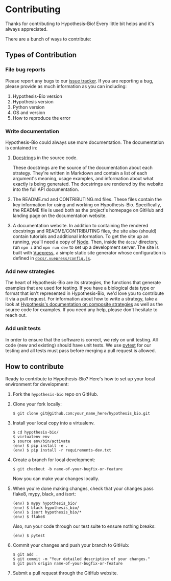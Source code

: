 # Contributing

Thanks for contributing to Hypothesis-Bio!
Every little bit helps and it's always appreciated.

There are a bunch of ways to contribute:

## Types of Contribution

### File bug reports

Please report any bugs to our [issue tracker](https://github.com/Lab41/hypothesis-bio/issues).
If you are reporting a bug, please provide as much information as you can including:

1. Hypothesis-Bio version
2. Hypothesis version
3. Python version
4. OS and version
5. How to reproduce the error

### Write documentation

Hypothesis-Bio could always use more documentation.
The documentation is contained in:

1. [Docstrings](https://www.python.org/dev/peps/pep-0257/) in the source code.

   These docstrings are the source of the documentation about each strategy.
   They're written in Markdown and contain a list of each argument's meaning, usage examples, and information about what exactly is being generated.
   The docstrings are rendered by the website into the full API documentation.

2. The README.md and CONTRIBUTING.md files.
   These files contain the key information for using and working on Hypothesis-Bio.
   Specifically, the README file is used both as the project's homepage on GitHub and landing page on the documentation website.

3. A documentation website.
   In addition to containing the rendered docstrings and README/CONTRIBUTING files, the site also (should) contain tutorials and additional information.
   To get the site up an running, you'll need a copy of [Node](https://nodejs.org/en/).
   Then, inside the `docs/` directory, run `npm i` and `npm run dev` to set up a development server.
   The site is built with [Vuepress](https://vuepress.vuejs.org), a simple static site generator whose configuration is defined in [`docs/.vuepress/config.js`](https://github.com/Lab41/hypothesis-bio/blob/master/docs/.vuepress/config.js).

### Add new strategies

The heart of Hypothesis-Bio are its strategies, the functions that generate examples that are used for testing.
If you have a biological data type or format that isn't represented in Hypothesis-Bio, we'd love you to contribute it via a pull request.
For information about how to write a strategy, take a look at [Hypothesis's documentation on composite strategies](https://hypothesis.readthedocs.io/en/latest/data.html#composite-strategies) as well as the source code for examples.
If you need any help, please don't hesitate to reach out.

### Add unit tests

In order to ensure that the software is correct, we rely on unit testing.
All code (new and existing) should have unit tests.
We use [pytest](https://pytest.org/en/latest/) for our testing and all tests must pass before merging a pull request is allowed.

## How to contribute

Ready to contribute to Hypothesis-Bio?
Here's how to set up your local environment for development:

1.  Fork the `hypothesis-bio` repo on GitHub.

2.  Clone your fork locally:

    ```shell
    $ git clone git@github.com:your_name_here/hypothesis_bio.git
    ```

3.  Install your local copy into a virtualenv.

    ```shell
    $ cd hypothesis-bio/
    $ virtualenv env
    $ source env/bin/activate
    (env) $ pip install -e .
    (env) $ pip install -r requirements-dev.txt
    ```

4.  Create a branch for local development:

    ```shell
    $ git checkout -b name-of-your-bugfix-or-feature
    ```

    Now you can make your changes locally.

5.  When you're done making changes, check that your changes pass flake8, mypy, black, and isort:

    ```shell
    (env) $ mypy hypothesis_bio/
    (env) $ black hypothesis_bio/
    (env) $ isort hypothesis_bio/*
    (env) $ flake8
    ```

    Also, run your code through our test suite to ensure nothing breaks:

    ```shell
    (env) $ pytest
    ```

6.  Commit your changes and push your branch to GitHub:

    ```shell
    $ git add .
    $ git commit -m "Your detailed description of your changes."
    $ git push origin name-of-your-bugfix-or-feature
    ```

7.  Submit a pull request through the GitHub website.
